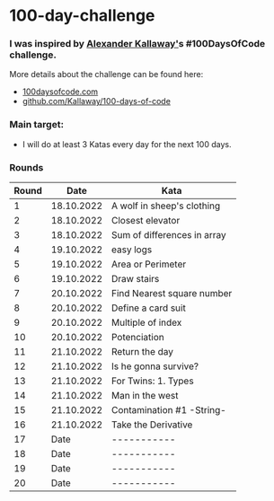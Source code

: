 # 100-day-challenge


### I was inspired by [Alexander Kallaway'](https://github.com/Kallaway)s #100DaysOfCode challenge.

More details about the challenge can be found here:

- [100daysofcode.com](100daysofcode.com)
- [github.com/Kallaway/100-days-of-code](github.com/Kallaway/100-days-of-code)

### Main target:
- I will do at least 3 Katas every day for the next 100 days.


### Rounds

| Round      | Date | Kata |
| ----------- | ----------- | ----------- |
| 1      | 18.10.2022       | A wolf in sheep's clothing |
| 2   | 18.10.2022        | Closest elevator |
| 3   | 18.10.2022        | Sum of differences in array |
| 4   | 19.10.2022        | easy logs|
| 5   | 19.10.2022        | Area or Perimeter |
| 6   | 19.10.2022        | Draw stairs |
| 7   | 20.10.2022        | Find Nearest square number |
| 8   | 20.10.2022        | Define a card suit |
| 9   | 20.10.2022        | Multiple of index |
| 10   | 20.10.2022        | Potenciation |
| 11   | 21.10.2022        | Return the day |
| 12   | 21.10.2022        | Is he gonna survive? |
| 13   | 21.10.2022        | For Twins: 1. Types |
| 14   | 21.10.2022        | Man in the west |
| 15   | 21.10.2022        | Contamination #1 -String- |
| 16   | 21.10.2022        | Take the Derivative |
| 17   | Date        | ----------- |
| 18   | Date        | ----------- |
| 19   | Date        | ----------- |
| 20   | Date        | ----------- |

